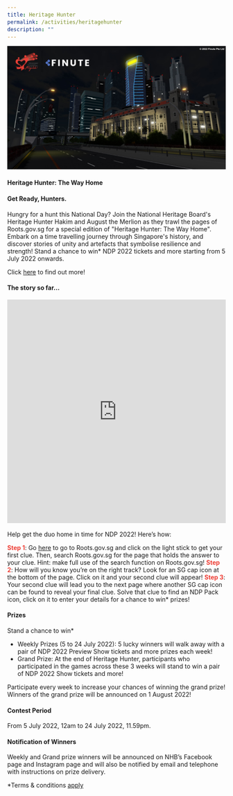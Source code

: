 ```yaml
---
title: Heritage Hunter
permalink: /activities/heritagehunter
description: ""
---
```

![](/images/Finute1.jpg)

#### Heritage Hunter: The Way Home

#### Get Ready, Hunters.

Hungry for a hunt this National Day? Join the National Heritage Board's Heritage Hunter Hakim and August the Merlion as they trawl the pages of Roots.gov.sg for a special edition of "Heritage Hunter: The Way Home". Embark on a time travelling journey through Singapore's history, and discover stories of unity and artefacts that symbolise resilience and strength! Stand a chance to win* NDP 2022 tickets and more starting from 5 July 2022 onwards.

Click <a href="https://www.roots.gov.sg/#?&utm_medium=ndp&utm_source=website&utm_campaign=hh2022-ndp" target="_blank">here</a> to find out more!

#### The story so far…

<iframe width="100%" frameborder="0" height="515" src="https://www.youtube.com/embed/Wh9YKohQab8" title="NDP in Metaverse" frameborder="0" allowfullscreen></iframe>

Help get the duo home in time for NDP 2022! Here’s how:

**<font color="#ee3e35">Step 1</font>**:  Go <a href="https://www.roots.gov.sg/#?&utm_medium=ndp&utm_source=website&utm_campaign=hh2022-ndp" target="_blank">here</a> to go to Roots.gov.sg and click on the light stick to get your first clue. Then, search Roots.gov.sg for the page that holds the answer to your clue.
Hint: make full use of the search function on Roots.gov.sg!
**<font color="#ee3e35">Step 2</font>**:  How will you know you’re on the right track? Look for an SG cap icon at the bottom of the page. Click on it and your second clue will appear!
**<font color="#ee3e35">Step 3</font>**:  Your second clue will lead you to the next page where another SG cap icon can be found to reveal your final clue. Solve that clue to find an NDP Pack icon, click on it to enter your details for a chance to win* prizes!

#### Prizes

Stand a chance to win*

* Weekly Prizes (5 to 24 July 2022): 5 lucky winners will walk away with a pair of NDP 2022 Preview Show tickets and more prizes each week!
* Grand Prize: At the end of Heritage Hunter, participants who participated in the games across these 3 weeks will stand to win a pair of NDP 2022 Show tickets and more!

Participate every week to increase your chances of winning the grand prize! Winners of the grand prize will be announced on 1 August 2022!


#### Contest Period

From 5 July 2022, 12am to 24 July 2022, 11.59pm.

#### Notification of Winners

Weekly and Grand prize winners will be announced on NHB’s Facebook page and Instagram page and will also be notified by email and telephone with instructions on prize delivery.

*Terms & conditions <a href="https://www.roots.gov.sg/-/media/Roots/Files/Heritage-Hunter/Acceptance-of-Terms-and-Conditions-Heritage-Hunter-v30-Lucky-Drawversion-dated-27-June-2022.ashx?la=en&utm_medium=ndpweb&utm_source=web&utm_campaign=hh2022-ndp" target="_blank">apply</a>
